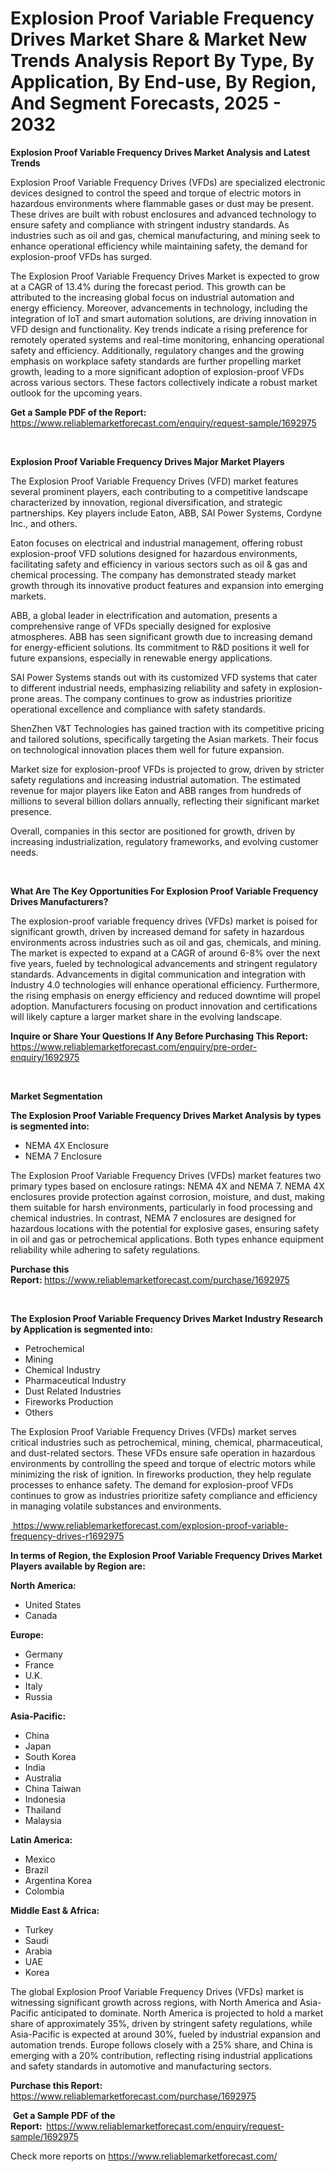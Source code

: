 <p><h1>Explosion Proof Variable Frequency Drives Market Share & Market New Trends Analysis Report By Type, By Application, By End-use, By Region, And Segment Forecasts, 2025 - 2032</h1></p><p><strong>Explosion Proof Variable Frequency Drives Market Analysis and Latest Trends</strong></p>
<p><p>Explosion Proof Variable Frequency Drives (VFDs) are specialized electronic devices designed to control the speed and torque of electric motors in hazardous environments where flammable gases or dust may be present. These drives are built with robust enclosures and advanced technology to ensure safety and compliance with stringent industry standards. As industries such as oil and gas, chemical manufacturing, and mining seek to enhance operational efficiency while maintaining safety, the demand for explosion-proof VFDs has surged.</p><p>The Explosion Proof Variable Frequency Drives Market is expected to grow at a CAGR of 13.4% during the forecast period. This growth can be attributed to the increasing global focus on industrial automation and energy efficiency. Moreover, advancements in technology, including the integration of IoT and smart automation solutions, are driving innovation in VFD design and functionality. Key trends indicate a rising preference for remotely operated systems and real-time monitoring, enhancing operational safety and efficiency. Additionally, regulatory changes and the growing emphasis on workplace safety standards are further propelling market growth, leading to a more significant adoption of explosion-proof VFDs across various sectors. These factors collectively indicate a robust market outlook for the upcoming years.</p></p>
<p><strong>Get a Sample PDF of the Report:&nbsp;</strong> <a href="https://www.reliablemarketforecast.com/enquiry/request-sample/1692975?utm_campaign=1893&utm_medium=2&utm_source=Github&utm_content=ia&utm_term=08012025&utm_id=explosion-proof-variable-frequency-drives">https://www.reliablemarketforecast.com/enquiry/request-sample/1692975</a></p>
<p>&nbsp;</p>
<p><strong>Explosion Proof Variable Frequency Drives Major Market Players</strong></p>
<p><p>The Explosion Proof Variable Frequency Drives (VFD) market features several prominent players, each contributing to a competitive landscape characterized by innovation, regional diversification, and strategic partnerships. Key players include Eaton, ABB, SAI Power Systems, Cordyne Inc., and others.</p><p>Eaton focuses on electrical and industrial management, offering robust explosion-proof VFD solutions designed for hazardous environments, facilitating safety and efficiency in various sectors such as oil & gas and chemical processing. The company has demonstrated steady market growth through its innovative product features and expansion into emerging markets.</p><p>ABB, a global leader in electrification and automation, presents a comprehensive range of VFDs specially designed for explosive atmospheres. ABB has seen significant growth due to increasing demand for energy-efficient solutions. Its commitment to R&D positions it well for future expansions, especially in renewable energy applications.</p><p>SAI Power Systems stands out with its customized VFD systems that cater to different industrial needs, emphasizing reliability and safety in explosion-prone areas. The company continues to grow as industries prioritize operational excellence and compliance with safety standards.</p><p>ShenZhen V&T Technologies has gained traction with its competitive pricing and tailored solutions, specifically targeting the Asian markets. Their focus on technological innovation places them well for future expansion.</p><p>Market size for explosion-proof VFDs is projected to grow, driven by stricter safety regulations and increasing industrial automation. The estimated revenue for major players like Eaton and ABB ranges from hundreds of millions to several billion dollars annually, reflecting their significant market presence.</p><p>Overall, companies in this sector are positioned for growth, driven by increasing industrialization, regulatory frameworks, and evolving customer needs.</p></p>
<p>&nbsp;</p>
<p><strong>What Are The Key Opportunities For Explosion Proof Variable Frequency Drives Manufacturers?</strong></p>
<p><p>The explosion-proof variable frequency drives (VFDs) market is poised for significant growth, driven by increased demand for safety in hazardous environments across industries such as oil and gas, chemicals, and mining. The market is expected to expand at a CAGR of around 6-8% over the next five years, fueled by technological advancements and stringent regulatory standards. Advancements in digital communication and integration with Industry 4.0 technologies will enhance operational efficiency. Furthermore, the rising emphasis on energy efficiency and reduced downtime will propel adoption. Manufacturers focusing on product innovation and certifications will likely capture a larger market share in the evolving landscape.</p></p>
<p><strong>Inquire or Share Your Questions If Any Before Purchasing This Report:</strong> <a href="https://www.reliablemarketforecast.com/enquiry/pre-order-enquiry/1692975?utm_campaign=1893&utm_medium=2&utm_source=Github&utm_content=ia&utm_term=08012025&utm_id=explosion-proof-variable-frequency-drives">https://www.reliablemarketforecast.com/enquiry/pre-order-enquiry/1692975</a></p>
<p>&nbsp;</p>
<p><strong>Market Segmentation</strong></p>
<p><strong>The Explosion Proof Variable Frequency Drives Market Analysis by types is segmented into:</strong></p>
<p><ul><li>NEMA 4X Enclosure</li><li>NEMA 7 Enclosure</li></ul></p>
<p><p>The Explosion Proof Variable Frequency Drives (VFDs) market features two primary types based on enclosure ratings: NEMA 4X and NEMA 7. NEMA 4X enclosures provide protection against corrosion, moisture, and dust, making them suitable for harsh environments, particularly in food processing and chemical industries. In contrast, NEMA 7 enclosures are designed for hazardous locations with the potential for explosive gases, ensuring safety in oil and gas or petrochemical applications. Both types enhance equipment reliability while adhering to safety regulations.</p></p>
<p><strong>Purchase this Report:&nbsp;</strong><a href="https://www.reliablemarketforecast.com/purchase/1692975?utm_campaign=1893&utm_medium=2&utm_source=Github&utm_content=ia&utm_term=08012025&utm_id=explosion-proof-variable-frequency-drives">https://www.reliablemarketforecast.com/purchase/1692975</a></p>
<p>&nbsp;</p>
<p><strong>The Explosion Proof Variable Frequency Drives Market Industry Research by Application is segmented into:</strong></p>
<p><ul><li>Petrochemical</li><li>Mining</li><li>Chemical Industry</li><li>Pharmaceutical Industry</li><li>Dust Related Industries</li><li>Fireworks Production</li><li>Others</li></ul></p>
<p><p>The Explosion Proof Variable Frequency Drives (VFDs) market serves critical industries such as petrochemical, mining, chemical, pharmaceutical, and dust-related sectors. These VFDs ensure safe operation in hazardous environments by controlling the speed and torque of electric motors while minimizing the risk of ignition. In fireworks production, they help regulate processes to enhance safety. The demand for explosion-proof VFDs continues to grow as industries prioritize safety compliance and efficiency in managing volatile substances and environments.</p></p>
<p><a href="https://www.reliablemarketforecast.com/explosion-proof-variable-frequency-drives-r1692975?utm_campaign=1893&utm_medium=2&utm_source=Github&utm_content=ia&utm_term=08012025&utm_id=explosion-proof-variable-frequency-drives">&nbsp;https://www.reliablemarketforecast.com/explosion-proof-variable-frequency-drives-r1692975</a></p>
<p><strong>In terms of Region, the Explosion Proof Variable Frequency Drives Market Players available by Region are:</strong></p>
<p>
    <p> <strong> North America: </strong>
        <ul>
            <li>United States</li>
            <li>Canada</li>
        </ul>
        </p> 
    <p> <strong> Europe: </strong>
        <ul>
            <li>Germany</li>
            <li>France</li>
            <li>U.K.</li>
            <li>Italy</li>
            <li>Russia</li>
        </ul>
        </p> 
    <p> <strong> Asia-Pacific: </strong>
        <ul>
            <li>China</li>
            <li>Japan</li>
            <li>South Korea</li>
            <li>India</li>
            <li>Australia</li>
            <li>China Taiwan</li>
            <li>Indonesia</li>
            <li>Thailand</li>
            <li>Malaysia</li>
        </ul>
        </p> 
    <p> <strong> Latin America: </strong>
        <ul>
            <li>Mexico</li>
            <li>Brazil</li>
            <li>Argentina Korea</li>
            <li>Colombia</li>
        </ul>
        </p> 
    <p> <strong> Middle East & Africa: </strong>
        <ul>
            <li>Turkey</li>
            <li>Saudi</li>
            <li>Arabia</li>
            <li>UAE</li>
            <li>Korea</li>
        </ul>
    </p>
    </p>
<p><p>The global Explosion Proof Variable Frequency Drives (VFDs) market is witnessing significant growth across regions, with North America and Asia-Pacific anticipated to dominate. North America is projected to hold a market share of approximately 35%, driven by stringent safety regulations, while Asia-Pacific is expected at around 30%, fueled by industrial expansion and automation trends. Europe follows closely with a 25% share, and China is emerging with a 20% contribution, reflecting rising industrial applications and safety standards in automotive and manufacturing sectors.</p></p>
<p><strong>Purchase this Report: </strong><a href="https://www.reliablemarketforecast.com/purchase/1692975?utm_campaign=1893&utm_medium=2&utm_source=Github&utm_content=ia&utm_term=08012025&utm_id=explosion-proof-variable-frequency-drives">https://www.reliablemarketforecast.com/purchase/1692975</a></p>
<p>&nbsp;<strong>Get a Sample PDF of the Report:&nbsp;&nbsp;</strong><a href="https://www.reliablemarketforecast.com/enquiry/request-sample/1692975?utm_campaign=1893&utm_medium=2&utm_source=Github&utm_content=ia&utm_term=08012025&utm_id=explosion-proof-variable-frequency-drives">https://www.reliablemarketforecast.com/enquiry/request-sample/1692975</a></p>
<p><strong></strong></p>
<p>Check more reports on <a href="https://www.reliablemarketforecast.com/?utm_campaign=1893&utm_medium=2&utm_source=Github&utm_content=ia&utm_term=08012025&utm_id=explosion-proof-variable-frequency-drives">https://www.reliablemarketforecast.com/</a></p>